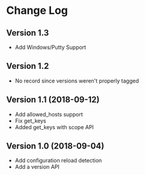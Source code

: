 # Change Log

## Version 1.3
- Add Windows/Putty Support

## Version 1.2
- No record since versions weren't properly tagged

## Version 1.1 (2018-09-12)

- Add allowed_hosts support
- Fix get_keys
- Added get_keys with scope API

## Version 1.0 (2018-09-04)

- Add configuration reload detection
- Add a version API


